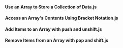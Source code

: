 #### Use an Array to Store a Collection of Data.js
#### Access an Array's Contents Using Bracket Notation.js
#### Add Items to an Array with push and unshift.js
#### Remove Items from an Array with pop and shift.js
